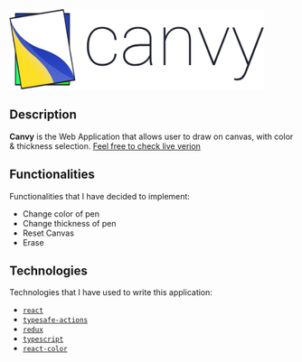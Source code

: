 <img  src="https://github.com/luksari/canvy/blob/master/logo.svg" width="450" title="Logo Canvy">

## Description
**Canvy** is the Web Application that allows user to draw on canvas, with color & thickness selection.
[Feel free to check live verion](https://canvy.netlify.com/)

## Functionalities
Functionalities that I have decided to implement:
* Change color of pen
* Change thickness of pen
* Reset Canvas
* Erase

## Technologies
Technologies that I have used to write this application:
* [`react`](https://github.com/facebook/react)
* [`typesafe-actions`](https://github.com/piotrwitek/typesafe-actions)
* [`redux`](https://github.com/reduxjs/redux)
* [`typescript`](https://github.com/Microsoft/TypeScript)
* [`react-color`](https://github.com/casesandberg/react-color/)
